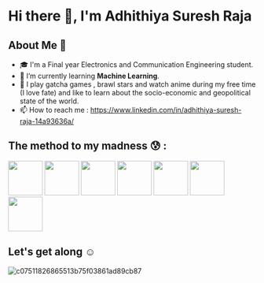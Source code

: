 # Hi there 👋, I'm Adhithiya Suresh Raja

## About Me 🚀
- 🎓 I'm a Final year Electronics and Communication Engineering student.
- 🤖 I’m currently learning **Machine Learning**.
- 🎨 I play gatcha games , brawl stars and watch anime during my free time (I love fate) and like to learn about the socio-economic and geopolitical state of the world.
- 📫 How to reach me : https://www.linkedin.com/in/adhithiya-suresh-raja-14a93636a/

## The method to my madness 😰 :

<p align="left">
  <img src="https://github.com/user-attachments/assets/b3bdcecd-caff-4e09-8e4b-0bae247a0b1f" width="70" height="70"/>
  <img src="https://github.com/user-attachments/assets/99e50312-608d-499b-9f7e-69cfb4f6e4be" width="70" height="70"/>
  <img src="https://github.com/user-attachments/assets/596d7d13-3958-4f06-a1b0-e9efce1bdf07" width="70" height="70"/>
  <img src="https://github.com/user-attachments/assets/1dc9dc64-f8fd-4d41-b8ff-c0863c0474a5" width="70" height="70"/>
  <img src="https://github.com/user-attachments/assets/0af26433-4fe3-4f55-bb8a-db963f444936" width="70" height="70"/>
  <img src="https://github.com/user-attachments/assets/196abba5-e4ee-46db-b0cc-c9e7ba7eea2f" width="70" height="70"/>
  <img src="https://github.com/user-attachments/assets/5526e3d9-6d27-4fad-ac3d-c8c0666e0e85" width="70" height="70"/>
</p>




## Let's get along ☺️
![c07511826865513b75f03861ad89cb87](https://github.com/user-attachments/assets/3d43b47a-5a19-4c77-81af-20d55f127e2c)



<!--
**AdhithiyaSureshRaja/AdhithiyaSureshRaja** is a ✨ _special_ ✨ repository because its `README.md` (this file) appears on your GitHub profile.

Here are some ideas to get you started:

- 🔭 I’m currently working on ...
- 🌱 I’m currently learning ...
- 👯 I’m looking to collaborate on ...
- 🤔 I’m looking for help with ...
- 💬 Ask me about ...
- 📫 How to reach me: ...
- 😄 Pronouns: ...
- ⚡ Fun fact: ...
-->
